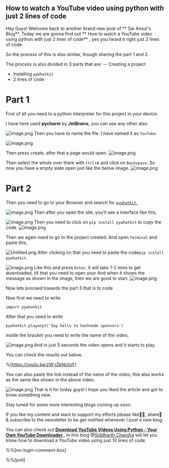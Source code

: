 ## How to watch a YouTube video using python with just  2 lines of code

Hey Guys!
Welcome back to another brand new post of ** Sai Ansul's Blog**.
Today we are gonna find out ** How to watch a YouTube video using python with just  2 lines of code** , yes you heard it right just 2 lines of code.

So the process of this is also similar, though sharing the part 1 and 2.

The process is also divided in 3 parts that are:
-- Creating a project
- Installing ``pywhatkit``
- 2 lines of code


# Part 1

First of all you need to a python interpreter for this project in your device.


I have here used **pycharm** by **JetBrains**, you can use any other also.

![image.png](https://cdn.hashnode.com/res/hashnode/image/upload/v1621001677716/vOzacgAZ5x.png)
Then you have to name the file.
I have named it as   ``` YouTube ```.

![image.png](https://cdn.hashnode.com/res/hashnode/image/upload/v1621002044589/ZwOxyH5kT.png)

Then press create, after that a page would open.
![image.png](https://cdn.hashnode.com/res/hashnode/image/upload/v1621001812172/cTecP_6Qk.png)

 Then select the whole over there with ```Ctrl+A``` and click on ```Backspace```.
So now you have a empty slate open just like the below image.
![image.png](https://cdn.hashnode.com/res/hashnode/image/upload/v1621002106635/rl3FqJ6Xf.png)


# Part 2
Then you need to go to your Browser and search for  [```pywhatkit```.](https://pypi.org/project/pywhatkit/) 

![image.png](https://cdn.hashnode.com/res/hashnode/image/upload/v1620983162597/mbAwcNo-E.png)
Then after you open the site, you'll see a interface like this,

![image.png](https://cdn.hashnode.com/res/hashnode/image/upload/v1620983258668/vomX_A-rI.png)
Then you need to click on ```pip install pywhatkit``` to copy the code.
![image.png](https://cdn.hashnode.com/res/hashnode/image/upload/v1620983317939/JDQ0yp9pl.png)

Then we again need to go to the project created.
And open ```Terminal``` and paste this.

![Untitled.png](https://cdn.hashnode.com/res/hashnode/image/upload/v1620983711503/_sNdQL6py.png)
After clicking on that you need to paste the code```pip install pywhatkit```. 

![image.png](https://cdn.hashnode.com/res/hashnode/image/upload/v1620984098797/_WoVE1bZM.png)
Like this and press ```Enter```, it will take 1-2 mins to get downloaded, till that you need to open your 
And when it shows the message as shown in the image, then we are good to start.
![image.png](https://cdn.hashnode.com/res/hashnode/image/upload/v1620984348113/nE7bo1RNG.png)

Now lets proceed towards the part 3 that is to code

Now first we need to write
```
import pywhatkit
```
After that you need to write
```
pywhatkit.playonyt('Say hello to hashnode sponsors')
```
Inside the bracket you need to write the name of the video, 

![image.png](https://cdn.hashnode.com/res/hashnode/image/upload/v1621003011967/SAMMiUin2j.png)
And in just 5 seconds the video opens and it starts to play.

You can check the results out below.

%[https://youtu.be/zW-jZkhb2oY]

You can also paste the link instead of the name of the video, this also works as the same like shown in the above video.

![image.png](https://cdn.hashnode.com/res/hashnode/image/upload/v1621069253690/LCV-nPDQ9.png)
That is it for today guys! I hope you liked the article and got to know something new.

Stay tuned for some more interesting blogs coming up soon.

If you like my content and want to support my efforts please like👍🏻, share📲 & subscribe to the newsletter to be get notified whenever I post a new blog.

You can also check out  [**Download YouTube Videos Using Python - Your Own YouTube Downloader**
](https://blog.codekaro.info/download-youtube-videos-using-python-your-own-youtube-downloader), In this blog @[Siddharth Chandra](@codekaro) will let you know how to download a YouTube video using just 10 lines of code.

%%[no-login-comment-box]

%%[poll]